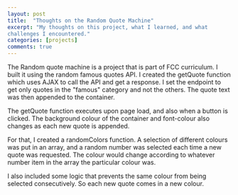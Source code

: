 ```yaml
---
layout: post
title:  "Thoughts on the Random Quote Machine"
excerpt: "My thoughts on this project, what I learned, and what 
challenges I encountered."
categories: [projects]
comments: true
---
```


The Random quote machine is a project that is part of
FCC curriculum. I built it using the random famous
quotes API. I created the getQuote function which uses
AJAX to call the API and get a response. I set the
endpoint to get only quotes in the "famous" category
and not the others. The quote text was then appended
to the container.
 
The getQuote function executes upon page load, and also
when a button is clicked. The background colour of
the container and font-colour also changes as each
new quote is appended.
 
For that, I created a
randomColors function. A selection of different colours
was put in an array, and a random number was selected
each time a new quote was requested. The colour would
change according to whatever number item in the array
the particular colour was.
 
I also included some logic that prevents the same
colour from being selected consecutively. So each new
quote comes in a new colour.